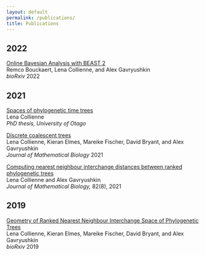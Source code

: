 ```yaml
---
layout: default
permalink: /publications/
title: Publications
---
```


## 2022
[Online Bayesian Analysis with BEAST 2](https://doi.org/10.1101/2022.05.03.490538)  
Remco Bouckaert, Lena Collienne, and Alex Gavryushkin<br>
  *bioRxiv* 2022<br>


## 2021

[Spaces of phylogenetic time trees](https://ourarchive.otago.ac.nz/bitstream/handle/10523/12606/CollienneLena2021PhD.pdf?sequence=1&isAllowed=y)<br>
  Lena Collienne<br>
  *PhD thesis, University of Otago*

[Discrete coalescent trees](https://link.springer.com/article/10.1007/s00285-021-01685-0)<br>
  Lena Collienne, Kieran Elmes, Mareike Fischer, David Bryant, and Alex Gavryushkin<br>
  *Journal of Mathematical Biology* 2021<br>

[Computing nearest neighbour interchange distances between ranked phylogenetic trees](https://doi.org/10.1007/s00285-021-01567-5)<br>
  Lena Collienne and Alex Gavryushkin<br>
  *Journal of Mathematical Biology,* 82(8), 2021<br>


## 2019

[Geometry of Ranked Nearest Neighbour Interchange Space of Phylogenetic Trees](http://dx.doi.org/10.1101/2019.12.19.883603)  
Lena Collienne, Kieran Elmes, Mareike Fischer, David Bryant, and Alex Gavryushkin<br>
  *bioRxiv* 2019<br>
